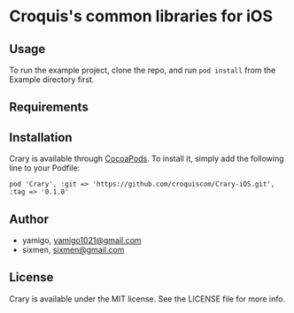 # Croquis's common libraries for iOS

## Usage

To run the example project, clone the repo, and run `pod install` from the Example directory first.

## Requirements

## Installation

Crary is available through [CocoaPods](http://cocoapods.org). To install
it, simply add the following line to your Podfile:

    pod 'Crary', :git => 'https://github.com/croquiscom/Crary-iOS.git', :tag => '0.1.0'

## Author

* yamigo, yamigo1021@gmail.com
* sixmen, sixmen@gmail.com

## License

Crary is available under the MIT license. See the LICENSE file for more info.
